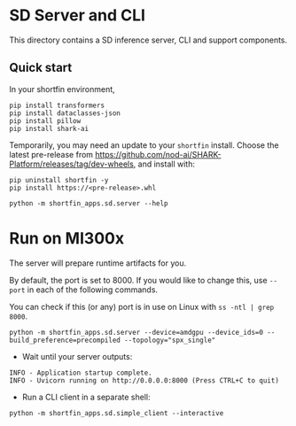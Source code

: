 # SD Server and CLI

This directory contains a SD inference server, CLI and support components.


## Quick start

In your shortfin environment,
```
pip install transformers
pip install dataclasses-json
pip install pillow
pip install shark-ai

```

Temporarily, you may need an update to your `shortfin` install.
Choose the latest pre-release from https://github.com/nod-ai/SHARK-Platform/releases/tag/dev-wheels, and install with:
```
pip uninstall shortfin -y
pip install https://<pre-release>.whl
```

```
python -m shortfin_apps.sd.server --help
```

# Run on MI300x
The server will prepare runtime artifacts for you.

By default, the port is set to 8000. If you would like to change this, use `--port` in each of the following commands.

You can check if this (or any) port is in use on Linux with `ss -ntl | grep 8000`.

```
python -m shortfin_apps.sd.server --device=amdgpu --device_ids=0 --build_preference=precompiled --topology="spx_single"
```
 - Wait until your server outputs:
```
INFO - Application startup complete.
INFO - Uvicorn running on http://0.0.0.0:8000 (Press CTRL+C to quit)
```
 - Run a CLI client in a separate shell:
```
python -m shortfin_apps.sd.simple_client --interactive
```
